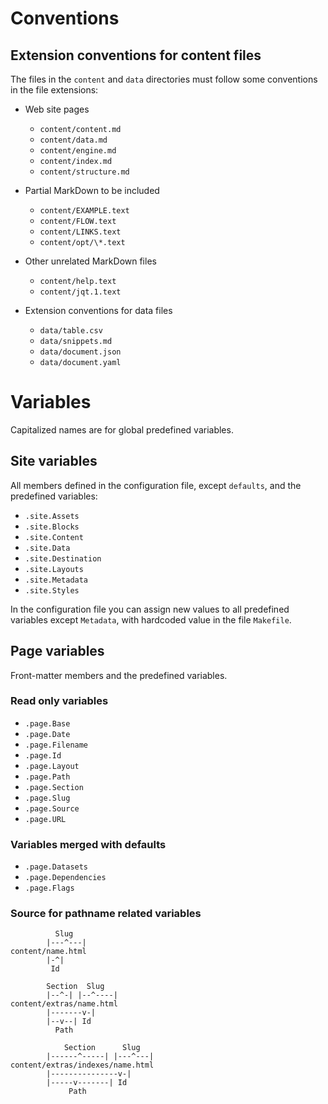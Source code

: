 # Conventions

## Extension conventions for content files

The files in the `content` and `data` directories must follow some conventions in the file
extensions:

* Web site pages
    - `content/content.md`
    - `content/data.md`
    - `content/engine.md`
    - `content/index.md`
    - `content/structure.md`

* Partial MarkDown to be included
    - `content/EXAMPLE.text`
    - `content/FLOW.text`
    - `content/LINKS.text`
    - `content/opt/\*.text`

* Other unrelated MarkDown files
    - `content/help.text`
    - `content/jqt.1.text`

* Extension conventions for data files
    - `data/table.csv`
    - `data/snippets.md`
    - `data/document.json`
    - `data/document.yaml`

# Variables

Capitalized names are for global predefined variables.

## Site variables

All members defined in the configuration file, except `defaults`, and the
predefined variables:

* `.site.Assets`
* `.site.Blocks`
* `.site.Content`
* `.site.Data`
* `.site.Destination`
* `.site.Layouts`
* `.site.Metadata`
* `.site.Styles`

In the configuration file you can assign new values to all predefined variables
except `Metadata`, with hardcoded value in the file `Makefile`.

## Page variables

Front-matter members and the predefined variables.

### Read only variables

* `.page.Base`
* `.page.Date`
* `.page.Filename`
* `.page.Id`
* `.page.Layout`
* `.page.Path`
* `.page.Section`
* `.page.Slug`
* `.page.Source`
* `.page.URL`

### Variables merged with defaults

* `.page.Datasets`
* `.page.Dependencies`
* `.page.Flags`

### Source for pathname related variables

```
          Slug
        |---^---| 
content/name.html
        |-^|
         Id

        Section  Slug
        |--^-| |--^----|
content/extras/name.html
        |-------v-|
        |--v--| Id
          Path

            Section      Slug
        |------^-----| |---^---|
content/extras/indexes/name.html
        |---------------v-|
        |-----v-------| Id
             Path
```

<!--
vim:ts=4:sw=4:ai:et:fileencoding=utf8:syntax=markdown
-->
